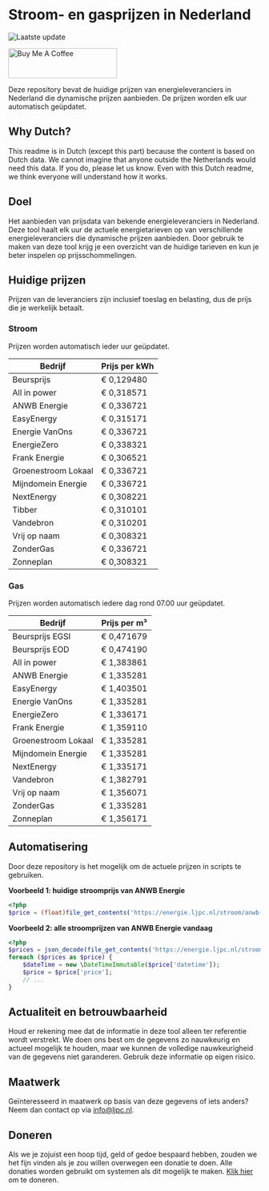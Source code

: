 # Stroom- en gasprijzen in Nederland

![Laatste update](https://img.shields.io/badge/laatste%20update-2024--11--22%2023%3A00%20CET-brightgreen)

<a href="https://www.buymeacoffee.com/Lars-" target="_blank"><img src="https://cdn.buymeacoffee.com/buttons/v2/default-orange.png" alt="Buy Me A Coffee" height="60" style="height: 60px !important;width: 217px !important;" ></a>

Deze repository bevat de huidige prijzen van energieleveranciers in Nederland die dynamische prijzen aanbieden. De prijzen worden elk uur automatisch geüpdatet.

## Why Dutch?

This readme is in Dutch (except this part) because the content is based on Dutch data. We cannot imagine that anyone outside the Netherlands would need this data. If you do, please let us know. Even with this Dutch readme, we think
everyone will understand how it works.

## Doel

Het aanbieden van prijsdata van bekende energieleveranciers in Nederland. Deze tool haalt elk uur de actuele energietarieven op van verschillende energieleveranciers die dynamische prijzen aanbieden. Door gebruik te maken van deze tool
krijg je een overzicht van de huidige tarieven en kun je beter inspelen op prijsschommelingen.

## Huidige prijzen

Prijzen van de leveranciers zijn inclusief toeslag en belasting, dus de prijs die je werkelijk betaalt.

### Stroom

Prijzen worden automatisch ieder uur geüpdatet.

 Bedrijf | Prijs per kWh 
---------|---------------
Beursprijs | € 0,129480
All in power | € 0,318571
ANWB Energie | € 0,336721
EasyEnergy | € 0,315171
Energie VanOns | € 0,336721
EnergieZero | € 0,338321
Frank Energie | € 0,306521
Groenestroom Lokaal | € 0,336721
Mijndomein Energie | € 0,336721
NextEnergy | € 0,308221
Tibber | € 0,310101
Vandebron | € 0,310201
Vrij op naam | € 0,308321
ZonderGas | € 0,336721
Zonneplan | € 0,308321


### Gas

Prijzen worden automatisch iedere dag rond 07.00 uur geüpdatet.

 Bedrijf | Prijs per m³ 
---------|--------------
Beursprijs EGSI | € 0,471679
Beursprijs EOD | € 0,474190
All in power | € 1,383861
ANWB Energie | € 1,335281
EasyEnergy | € 1,403501
Energie VanOns | € 1,335281
EnergieZero | € 1,336171
Frank Energie | € 1,359110
Groenestroom Lokaal | € 1,335281
Mijndomein Energie | € 1,335281
NextEnergy | € 1,335171
Vandebron | € 1,382791
Vrij op naam | € 1,356071
ZonderGas | € 1,335281
Zonneplan | € 1,356171


## Automatisering

Door deze repository is het mogelijk om de actuele prijzen in scripts te gebruiken.

**Voorbeeld 1: huidige stroomprijs van ANWB Energie**

```php
<?php
$price = (float)file_get_contents('https://energie.ljpc.nl/stroom/anwb-energie-nu.txt');

```

**Voorbeeld 2: alle stroomprijzen van ANWB Energie vandaag**

```php
<?php
$prices = json_decode(file_get_contents('https://energie.ljpc.nl/stroom/all-in-power-vandaag.json'),true);
foreach ($prices as $price) {
    $dateTime = new \DateTimeImmutable($price['datetime']);
    $price = $price['price'];
    // ...
}
```

## Actualiteit en betrouwbaarheid

Houd er rekening mee dat de informatie in deze tool alleen ter referentie wordt verstrekt. We doen ons best om de gegevens zo nauwkeurig en actueel mogelijk te houden, maar we kunnen de volledige nauwkeurigheid van de gegevens niet
garanderen. Gebruik deze informatie op eigen risico.

## Maatwerk

Geïnteresseerd in maatwerk op basis van deze gegevens of iets anders? Neem dan contact op
via [info@ljpc.nl](mailto:info@ljpc.nl?subject=Energie%20prijzen).

## Doneren

Als we je zojuist een hoop tijd, geld of gedoe bespaard hebben, zouden we het fijn vinden als je zou willen overwegen een
donatie te doen. Alle donaties worden gebruikt om systemen als dit mogelijk te
maken. [Klik hier](https://www.buymeacoffee.com/Lars-) om te doneren.
